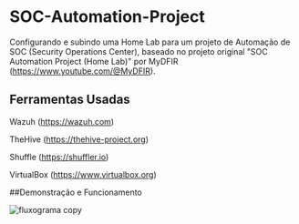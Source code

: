 # SOC-Automation-Project
Configurando e subindo uma Home Lab para um projeto de Automação de SOC (Security Operations Center), baseado no projeto original "SOC Automation Project (Home Lab)" por MyDFIR (https://www.youtube.com/@MyDFIR).

## Ferramentas Usadas

Wazuh (https://wazuh.com)

TheHive (https://thehive-project.org)

Shuffle (https://shuffler.io)

VirtualBox (https://www.virtualbox.org)

##Demonstração e Funcionamento

![fluxograma copy](https://github.com/finotti94/SOC-Automation-Project/assets/7770279/5460545a-d906-4726-82ad-c1c5a8e22627)
